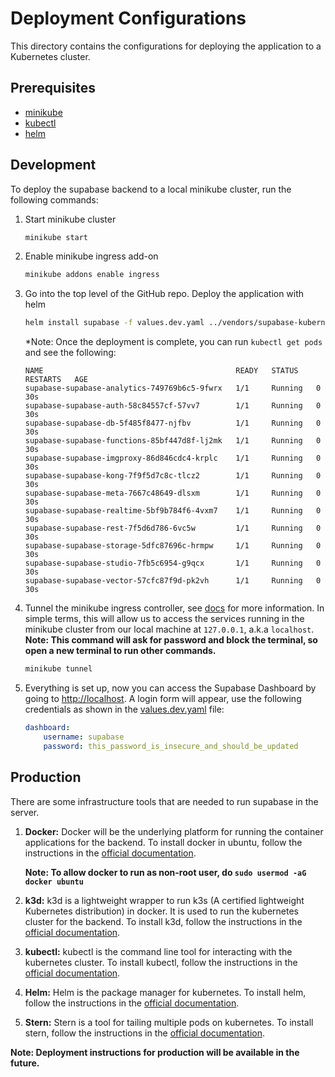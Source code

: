 # **Deployment Configurations**

This directory contains the configurations for deploying the application to a Kubernetes cluster.

## **Prerequisites**

- [minikube](https://minikube.sigs.k8s.io/docs/start/)
- [kubectl](https://kubernetes.io/docs/tasks/tools/install-kubectl/)
- [helm](https://helm.sh/docs/intro/install/)

## **Development**

To deploy the supabase backend to a local minikube cluster, run the following commands:

1. Start minikube cluster
    ```bash
    minikube start
    ```
2. Enable minikube ingress add-on
    ```bash
    minikube addons enable ingress
    ```
3. Go into the top level of the GitHub repo. Deploy the application with helm
    ```bash
    helm install supabase -f values.dev.yaml ../vendors/supabase-kubernetes/charts/supabase
    ```
    *Note: Once the deployment is complete, you can run `kubectl get pods` and see the following:
    ```console
    NAME                                           READY   STATUS    RESTARTS   AGE
    supabase-supabase-analytics-749769b6c5-9fwrx   1/1     Running   0          30s
    supabase-supabase-auth-58c84557cf-57vv7        1/1     Running   0          30s
    supabase-supabase-db-5f485f8477-njfbv          1/1     Running   0          30s
    supabase-supabase-functions-85bf447d8f-lj2mk   1/1     Running   0          30s
    supabase-supabase-imgproxy-86d846cdc4-krplc    1/1     Running   0          30s
    supabase-supabase-kong-7f9f5d7c8c-tlcz2        1/1     Running   0          30s
    supabase-supabase-meta-7667c48649-dlsxm        1/1     Running   0          30s
    supabase-supabase-realtime-5bf9b784f6-4vxm7    1/1     Running   0          30s
    supabase-supabase-rest-7f5d6d786-6vc5w         1/1     Running   0          30s
    supabase-supabase-storage-5dfc87696c-hrmpw     1/1     Running   0          30s
    supabase-supabase-studio-7fb5c6954-g9qcx       1/1     Running   0          30s
    supabase-supabase-vector-57cfc87f9d-pk2vh      1/1     Running   0          30s
    ```
4. Tunnel the minikube ingress controller, see [docs](https://minikube.sigs.k8s.io/docs/handbook/accessing/#loadbalancer-access)
    for more information. In simple terms, this will allow us to access the services running in the
    minikube cluster from our local machine at `127.0.0.1`, a.k.a `localhost`.
    **Note: This command will ask for password and block the terminal, so open a new terminal to run other commands.**
    ```bash
    minikube tunnel
    ```
5. Everything is set up, now you can access the Supabase Dashboard by going to [http://localhost](http://localhost).
    A login form will appear, use the following credentials as shown in the [values.dev.yaml](values.dev.yaml) file:
    ```yaml
    dashboard:
        username: supabase
        password: this_password_is_insecure_and_should_be_updated
    ```

## **Production**

There are some infrastructure tools that are needed to run supabase in the server.

1. **Docker:** Docker will be the underlying platform for running the container applications for the backend.
    To install docker in ubuntu, follow the instructions in the [official documentation](https://docs.docker.com/engine/install/ubuntu/).

    **Note: To allow docker to run as non-root user, do `sudo usermod -aG docker ubuntu`**

2. **k3d:** k3d is a lightweight wrapper to run k3s (A certified lightweight Kubernetes distribution) in docker. It is used to run the kubernetes cluster for the backend. To install k3d, follow the instructions in the [official documentation](https://k3d.io/v5.6.3/#installation).

3. **kubectl:** kubectl is the command line tool for interacting with the kubernetes cluster. To install kubectl, follow the instructions in the [official documentation](https://kubernetes.io/docs/tasks/tools/install-kubectl-linux/#install-kubectl-binary-with-curl-on-linux).

4. **Helm:** Helm is the package manager for kubernetes. To install helm, follow the instructions in the [official documentation](https://helm.sh/docs/intro/install/).

5. **Stern:** Stern is a tool for tailing multiple pods on kubernetes. To install stern, follow the instructions in the [official documentation](https://github.com/stern/stern?tab=readme-ov-file#installation).

**Note: Deployment instructions for production will be available in the future.**
